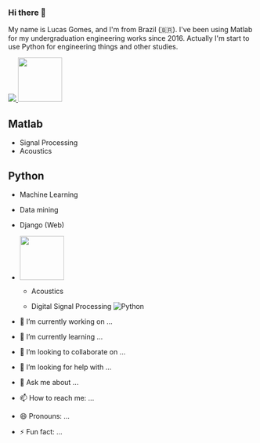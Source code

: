 ### Hi there 👋


My name is Lucas Gomes, and I'm from Brazil (🇧🇷). I've been using Matlab for my undergraduation engineering works since 2016. Actually I'm start to use Python for engineering things and other studies.

<div>
  <a href ='https://www.linkedin.com/in/lucas-gomes-43ba57170/'>
    <img src="https://img.shields.io/badge/linkedin-%230077B5.svg?&style=for-the-badge&logo=linkedin&logoColor=white" />
  </a>
  <a href = 'https://www.researchgate.net/profile/Lucas_Gomes19'>
    <img width = 90 max-length = '100%' src = 'https://encrypted-tbn0.gstatic.com/images?q=tbn%3AANd9GcROf7-qchwBkDqLkqOkfvGtetebQsda8FnS7A&usqp=CAU'/>
  </a>
</div>


## Matlab 
  - Signal Processing 
  - Acoustics
  
## Python

  - Machine Learning 
  - Data mining
  - Django (Web)
  


- <img width = 90 src = 'https://uwaterloo.ca/mechanical-mechatronics-engineering-information-technology/sites/ca.mechanical-mechatronics-engineering-information-technology/files/uploads/images/matlab-logo_0.jpg' />

    - Acoustics

    - Digital Signal Processing 
   ![Python](https://img.shields.io/badge/python-%233776AB.svg?&style=flat-square&logo=python&logoColor=white)
 
- 🔭 I’m currently working on ...
- 🌱 I’m currently learning ...
- 👯 I’m looking to collaborate on ...
- 🤔 I’m looking for help with ...
- 💬 Ask me about ...
- 📫 How to reach me: ...
- 😄 Pronouns: ...
- ⚡ Fun fact: ...
